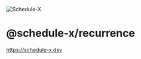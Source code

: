 ![Schedule-X](https://schedule-x.s3.eu-west-1.amazonaws.com/schedule-x-logo.png)

# @schedule-x/recurrence

https://schedule-x.dev
